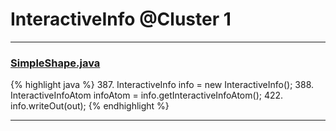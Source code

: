 # InteractiveInfo @Cluster 1

***

### [SimpleShape.java](https://searchcode.com/codesearch/view/97394265/)
{% highlight java %}
387. InteractiveInfo info = new InteractiveInfo();
388. InteractiveInfoAtom infoAtom = info.getInteractiveInfoAtom();
422.     info.writeOut(out);
{% endhighlight %}

***

